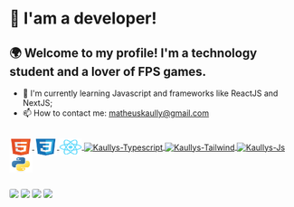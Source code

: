 # 🤟 I'am a developer! 
## 🌍 Welcome to my profile! I'm a technology student and a lover of FPS games.
- 🌱 I'm currently learning Javascript and frameworks like ReactJS and NextJS;
- 📫 How to contact me: matheuskaully@gmail.com
<div align="center">
  <a href="https://github.com/matheuskaully">
</div>
<div style="display: inline_block;"><br>
  <img align="center" alt="Kaullys-HTML" height="30" width="40" src="https://raw.githubusercontent.com/devicons/devicon/master/icons/html5/html5-original.svg">
  <img align="center" alt="Kaullys-CSS" height="30" width="40" src="https://raw.githubusercontent.com/devicons/devicon/master/icons/css3/css3-original.svg">
  <img align="center" alt="Kaullys-React" height="30" width="40" src="https://raw.githubusercontent.com/devicons/devicon/master/icons/react/react-original.svg">
  <img align="center" alt="Kaullys-Typescript" height="30" width="40" src="https://cdn.jsdelivr.net/gh/devicons/devicon/icons/typescript/typescript-original.svg">
  <img align="center" alt="Kaullys-Tailwind" height="30" width="40" src="https://cdn.jsdelivr.net/gh/devicons/devicon/icons/tailwindcss/tailwindcss-plain.svg">
  <img align="center" alt="Kaullys-Js" height="30" width="40" src="https://cdn.jsdelivr.net/gh/devicons/devicon/icons/javascript/javascript-original.svg">
  <img align="center" alt="Kaullys-Python" height="30" width="40" src="https://raw.githubusercontent.com/devicons/devicon/master/icons/python/python-original.svg">
  
</div>

##

<div>
  <a href="https://www.youtube.com/kaullygamer" target="_blank"><img src="https://img.shields.io/badge/YouTube-c792ea?style=for-the-badge&logo=youtube&logoColor=white" style="border-radius: 3px;" target="_blank"></a>
  <a href="https://instagram.com/matheuskaully" target="_blank"><img src="https://img.shields.io/badge/-Instagram-c792ea?style=for-the-badge&logo=instagram&logoColor=white" style="border-radius: 3px;" target="_blank"></a>
  <a href = "mailto:matheuskaully@gmail.com"><img src="https://img.shields.io/badge/-Gmail-c792ea?style=for-the-badge&logo=gmail&logoColor=white" style="border-radius: 3px;" target="_blank"></a>
  <a href="https://www.linkedin.com/in/matheuskaully" target="_blank"><img src="https://img.shields.io/badge/-LinkedIn-c792ea?style=for-the-badge&logo=linkedin&logoColor=white"  style="border-radius: 3px;" target="_blank"></a> 
</div>
